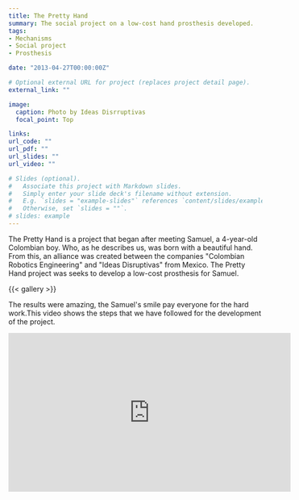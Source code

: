```yaml
---
title: The Pretty Hand 
summary: The social project on a low-cost hand prosthesis developed.
tags: 
- Mechanisms
- Social project
- Prosthesis

date: "2013-04-27T00:00:00Z"

# Optional external URL for project (replaces project detail page).
external_link: ""

image:
  caption: Photo by Ideas Disrruptivas
  focal_point: Top

links:
url_code: ""
url_pdf: ""
url_slides: ""
url_video: ""

# Slides (optional).
#   Associate this project with Markdown slides.
#   Simply enter your slide deck's filename without extension.
#   E.g. `slides = "example-slides"` references `content/slides/example-slides.md`.
#   Otherwise, set `slides = ""`.
# slides: example
---
```


The Pretty Hand is a project that began after meeting Samuel, a 4-year-old Colombian boy. Who, as he describes us, was born with a beautiful hand. From this, an alliance was created between the companies "Colombian Robotics Engineering" and "Ideas Disruptivas" from Mexico. The Pretty Hand project was seeks to develop a low-cost prosthesis for Samuel.

{{< gallery >}}

The results were amazing, the Samuel's smile pay everyone for the hard work.This video shows the steps that we have followed for the development of the project.

<iframe width="560" height="315" src="https://www.youtube.com/embed/h7boTIcrNbw" frameborder="0" allow="accelerometer; autoplay; encrypted-media; gyroscope; picture-in-picture" allowfullscreen></iframe>

